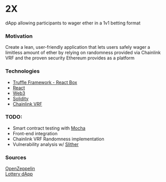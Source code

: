# 2X
dApp allowing participants to wager ether in a 1v1 betting format

### Motivation
Create a lean, user-friendly application that lets users safely wager a limitless amount of ether by relying on randomness provided via Chainlink VRF and the 
proven security Ethereum provides as a platform

### Technologies
* [Truffle Framework - React Box](https://www.trufflesuite.com/boxes/react) <br />
* [React](https://reactjs.org) <br />
* [Web3](https://web3js.readthedocs.io/en/v1.3.4) <br />
* [Solidity](https://docs.soliditylang.org/en/v0.8.0/) <br />
* [Chainlink VRF](https://docs.chain.link/docs/chainlink-vrf)

### TODO:
* Smart contract testing with [Mocha](https://mochajs.org) <br />
* Front-end integration
* Chainlink VRF Randomness implementation 
* Vulnerability analysis w/ [Slither](https://github.com/crytic/slither)

### Sources
[OpenZeppelin](https://github.com/OpenZeppelin/openzeppelin-contracts) <br />
[Lottery dApp](https://github.com/jimmychu0807/lottery-dapp-truffle) <br />
